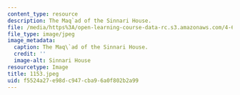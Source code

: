 ```yaml
---
content_type: resource
description: The Maq`ad of the Sinnari House.
file: /media/https%3A/open-learning-course-data-rc.s3.amazonaws.com/4-615-the-architecture-of-cairo-spring-2002/f5524a27e98dc947cba96a0f802b2a99_1153.jpeg
file_type: image/jpeg
image_metadata:
  caption: The Maq\`ad of the Sinnari House.
  credit: ''
  image-alt: Sinnari House
resourcetype: Image
title: 1153.jpeg
uid: f5524a27-e98d-c947-cba9-6a0f802b2a99
---
```

